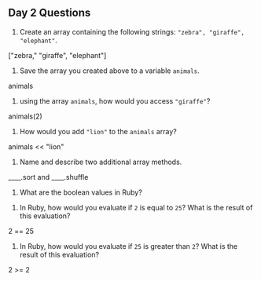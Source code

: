 ## Day 2 Questions

1. Create an array containing the following strings: `"zebra", "giraffe", "elephant"`.

["zebra," "giraffe", "elephant"]

1. Save the array you created above to a variable `animals`.

animals

1. using the array `animals`, how would you access `"giraffe"`?

animals(2)

1. How would you add `"lion"` to the `animals` array?

animals << "lion"

1. Name and describe two additional array methods.

____.sort and ____.shuffle

1. What are the boolean values in Ruby?

<!-- && (and)
|| (or)
! (not)
!= (not equal)
== (equal)
>= (great than equal)
<= (less than equal)
true
false -->


1. In Ruby, how would you evaluate if `2` is equal to `25`? What is the result of this evaluation?

2 == 25

1. In Ruby, how would you evaluate if `25` is greater than `2`? What is the result of this evaluation?

2 >= 2
